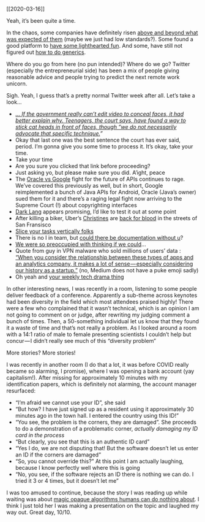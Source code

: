[[2020-03-16]]

Yeah, it’s been quite a time.

In the chaos, some companies have definitely risen [above and beyond what was expected of them](https://blogs.microsoft.com/on-the-issues/2020/03/05/covid-19-microsoft-hourly-workers/) (maybe we just had low standards?). Some found a good platform to [have some lighthearted fun](https://www.isitcanceledyet.com/). And some, have still not figured out [how to do generics](https://doesgohavegenericsyet.com/).

Where do you go from here (no pun intended)? Where do we go? Twitter (especially the entrepreneurial side) has been a mix of people giving reasonable advice and people trying to predict the next remote work unicorn.

Sigh. Yeah, I guess that’s a pretty normal Twitter week after all. Let’s take a look…

-   [_… If the government really can’t edit video to conceal faces, it had better explain why. Teenagers, the court says, have found a way to stick cat heads in front of faces, though “we do not necessarily advocate that specific technique._](https://twitter.com/bradheath/status/1237388147337510914)_”_
-   Okay that last one was the best sentence the court has ever said, period. I’m gonna give you some time to process it. It’s okay, take your time.
-   Take your time
-   Are you sure you clicked that link before proceeding?
-   Just asking yo, but please make sure you did. A’ight, peace
-   The [Oracle vs Google](https://twitter.com/shipilev/status/1237639742684102656) fight for the future of APIs continues to rage. We’ve covered this previously as well, but in short, Google reimplemented a bunch of Java APIs for Android, Oracle (Java’s owner) sued them for it and there’s a raging legal fight now arriving to the Supreme Court (!) about copyrighting interfaces
-   [Dark Lang](https://medium.com/@wilk/dark-lang-an-uncommon-step-towards-the-future-of-programming-921cf7f38baf) appears promising, I’d like to test it out at some point
-   After killing a biker, Uber’s [Christines](https://www.google.com/search?q=john+carpenter+car+movie&oq=john+carpenter+car+movie) are [back for blood](https://www.theverge.com/2020/3/10/21172213/uber-self-driving-car-resume-testing-san-francisco-crash) in the streets of San Fransisco
-   [Slice your tasks vertically folks](https://twitter.com/mariopiogioiosa/status/1236195254581301248)
-   There is no I in team, but [could there be documentation without u](https://twitter.com/rauschma/status/1235980161939619840)?
-   [We were so preoccupied with thinking if we could](https://twitter.com/MaartjeME/status/1236697317421580289)…
-   Quote from guy in VPN malware who sold millions of users’ data : [“When you consider the relationship between these types of apps and an analytics company, it makes a lot of sense — especially considering our history as a startup.”](https://gizmodo.com/at-least-20-vpn-and-ad-blocking-apps-with-35-million-do-1842228757) (no, Medium does not have a puke emoji sadly)
-   Oh yeah and [your weekly tech drama thing](https://inthesetimes.com/working/entry/22350/the-young-turks-union-cenk-uygur-labor-organizing)

In other interesting news, I was recently in a room, listening to some people deliver feedback of a conference. Apparently a sub-theme across keynotes had been diversity in the field which most attendees praised highly! There were a few who complained that it wasn’t technical, which is an opinion I am not going to comment on or judge, after rewriting my judging comment a bunch of times. Then, a 50-something individual let us know that they found it a waste of time and that’s not really a problem. As I looked around a room with a 14:1 ratio of male to female presenting scientists I couldn’t help but concur — I didn’t really see much of this “diversity problem”

More stories? More stories!

I was recently in another room (I do that a lot, it was before COVID really became so alarming, I promise), where I was opening a bank account (yay capitalism!). After missing for approximately 10 minutes with my identification papers, which is definitely not alarming, the account manager resurfaced:  
- “I’m afraid we cannot use your ID”, she said  
- “But how? I have just signed up as a resident using it approximately 30 minutes ago in the town hall. I entered the country using this ID!”  
- “You see, the problem is the corners, they are damaged”. She proceeds to do a demonstration of a problematic corner, _actually damaging my ID card in the process_  
- “But clearly, you see that this is an authentic ID card”  
- “Yes I do, we are not disputing that! But the software doesn’t let us enter an ID if the corners are damaged”  
- “So, you cannot override this?” At this point I am actually laughing, because I know perfectly well where this is going  
- “No, you see, if the software rejects an ID there is nothing we can do. I tried it 3 or 4 times, but it doesn’t let me”

I was too amused to continue, because the story I was reading up while waiting was about [magic opaque algorithms humans can do nothing about](https://themarkup.org/ask-the-markup/2020/03/03/healthcare-algorithms-robot-medicine). I think I just told her I was making a presentation on the topic and laughed my way out. Great day, 10/10.